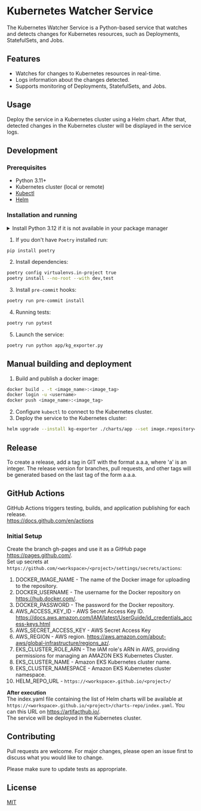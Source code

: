 # Kubernetes Watcher Service

The Kubernetes Watcher Service is a Python-based service that watches and detects changes for Kubernetes resources, such as Deployments, StatefulSets, and Jobs.

## Features

- Watches for changes to Kubernetes resources in real-time.
- Logs information about the changes detected.
- Supports monitoring of Deployments, StatefulSets, and Jobs.

## Usage
Deploy the service in a Kubernetes cluster using a Helm chart. After that, detected changes in the Kubernetes cluster will be displayed in the service logs.

## Development
### Prerequisites

- Python 3.11+
- Kubernetes cluster (local or remote)
- [Kubectl](https://kubernetes.io/docs/tasks/tools/)
- [Helm](https://helm.sh/docs/intro/install/)

### Installation and running
<details>
<summary>Install Python 3.12 if it is not available in your package manager</summary>

These instructions are for Ubuntu 22.04. If you're on a different distribution,
or - God forbid! - Windows, you should adjust these accordingly.

Also, these instructions are about using Poetry with Pyenv-managed (non-system) Python.
 
### Step 1: Update and Install Dependencies
Before we install pyenv, we need to update our package lists for upgrades and new package installations. We also need to install dependencies for pyenv. 

Open your terminal and type:
```bash
sudo apt-get update
sudo apt-get install -y make build-essential libssl-dev zlib1g-dev libbz2-dev \
libreadline-dev libsqlite3-dev wget curl llvm libncursesw5-dev xz-utils \
tk-dev libxml2-dev libxmlsec1-dev libffi-dev liblzma-dev
```

### Step 2: Install Pyenv
We will clone pyenv from the official GitHub repository and add it to our system path.
```bash
git clone https://github.com/pyenv/pyenv.git ~/.pyenv
echo 'export PYENV_ROOT="$HOME/.pyenv"' >> ~/.bashrc
echo 'export PATH="$PYENV_ROOT/bin:$PATH"' >> ~/.bashrc
echo 'eval "$(pyenv init -)"' >> ~/.bashrc
exec "$SHELL"
```

### Step 3: Install Python 3.12
Now that pyenv is installed, we can install different Python versions. To install Python 3.12, use the following command:
```bash
pyenv install 3.12
```

### Step 4: Connect Poetry to it
Do this in the template dir. Pycharm will automatically connect to it later
```bash
poetry env use ~/.pyenv/versions/3.12.1/bin/python
```
(change the version number accordingly to what is installed)

Finally, verify that Poetry indeed is connected to the proper version:
```bash
poetry enf info
```
</details>  

1. If you don't have `Poetry` installed run:
```bash
pip install poetry
```

2. Install dependencies:
```bash
poetry config virtualenvs.in-project true
poetry install --no-root --with dev,test
```

3. Install `pre-commit` hooks:
```bash
poetry run pre-commit install
```

4. Running tests:
```bash
poetry run pytest
```

5. Launch the service:
```bash
poetry run python app/kg_exporter.py
```

## Manual building and deployment
1. Build and publish a docker image:
```bash
docker build . -t <image_name>:<image_tag>
docker login -u <username>
docker push <image_name>:<image_tag>
```
2. Configure `kubectl` to connect to the Kubernetes cluster.
3. Deploy the service to the Kubernetes cluster:
```bash
helm upgrade --install kg-exporter ./charts/app --set image.repository=<image_name> --set image.tag=<image_tag>
```

## Release
To create a release, add a tag in GIT with the format a.a.a, where 'a' is an integer.
The release version for branches, pull requests, and other tags will be generated based on the last tag of the form a.a.a.

## GitHub Actions
GitHub Actions triggers testing, builds, and application publishing for each release.  
https://docs.github.com/en/actions  

### Initial Setup
Create the branch gh-pages and use it as a GitHub page https://pages.github.com/.  
Set up secrets at `https://github.com/<workspace>/<project>/settings/secrets/actions`:

1. DOCKER_IMAGE_NAME - The name of the Docker image for uploading to the repository.
2. DOCKER_USERNAME - The username for the Docker repository on https://hub.docker.com/.
3. DOCKER_PASSWORD - The password for the Docker repository.
4. AWS_ACCESS_KEY_ID - AWS Secret Access Key ID.
   https://docs.aws.amazon.com/IAM/latest/UserGuide/id_credentials_access-keys.html
5. AWS_SECRET_ACCESS_KEY - AWS Secret Access Key
6. AWS_REGION - AWS region. https://aws.amazon.com/about-aws/global-infrastructure/regions_az/.
7. EKS_CLUSTER_ROLE_ARN - The IAM role's ARN in AWS, providing permissions for managing an AMAZON EKS
   Kubernetes Cluster.
8. EKS_CLUSTER_NAME - Amazon EKS Kubernetes cluster name.
9. EKS_CLUSTER_NAMESPACE - Amazon EKS Kubernetes cluster namespace.
10. HELM_REPO_URL - `https://<workspace>.github.io/<project>/`

**After execution**  
The index.yaml file containing the list of Helm charts will be available at `https://<workspace>.github.io/<project>/charts-repo/index.yaml`. You can this URL on https://artifacthub.io/.  
The service will be deployed in the Kubernetes cluster.

## Contributing
Pull requests are welcome. For major changes, please open an issue first
to discuss what you would like to change.

Please make sure to update tests as appropriate.

## License
[MIT](https://choosealicense.com/licenses/mit/)
